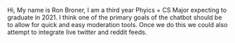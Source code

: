 Hi, My name is Ron Broner, I am a third year Phyics + CS Major expecting to graduate in 2021.
I think one of the primary goals of the chatbot should be to allow for quick and easy moderation tools.
Once we do this we could also attempt to integrate live twitter and reddit feeds.
